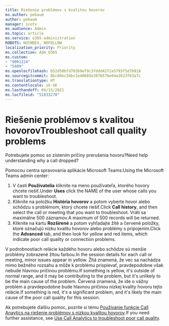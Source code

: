 ```yaml
---
title: Riešenie problémov s kvalitou hovorov
ms.author: pebaum
author: pebaum
manager: scotv
ms.audience: Admin
ms.topic: article
ms.service: o365-administration
ROBOTS: NOINDEX, NOFOLLOW
localization_priority: Priority
ms.collection: Adm_O365
ms.custom:
- "9001224"
- "5489"
ms.openlocfilehash: b52d50bfd703b9ef9c3fddd42f2a5793f5d7b918
ms.sourcegitcommit: 8bc60ec34bc1e40685e3976576e04a2623f63a7c
ms.translationtype: HT
ms.contentlocale: sk-SK
ms.lasthandoff: 04/15/2021
ms.locfileid: "51833270"
---
```

# <a name="troubleshoot-call-quality-problems"></a><span data-ttu-id="b9a36-102">Riešenie problémov s kvalitou hovorov</span><span class="sxs-lookup"><span data-stu-id="b9a36-102">Troubleshoot call quality problems</span></span>

<span data-ttu-id="b9a36-103">Potrebujete pomoc so zistením príčiny prerušenia hovoru?</span><span class="sxs-lookup"><span data-stu-id="b9a36-103">Need help understanding why a call dropped?</span></span>

<span data-ttu-id="b9a36-104">Pomocou centra spravovania aplikácie Microsoft Teams:</span><span class="sxs-lookup"><span data-stu-id="b9a36-104">Using the Microsoft Teams admin center:</span></span>

1. <span data-ttu-id="b9a36-105">V časti **Používatelia** kliknite na meno používateľa, ktorého hovory chcete riešiť.</span><span class="sxs-lookup"><span data-stu-id="b9a36-105">Under **Uses** click the NAME of the user whose calls you want to troubleshoot.</span></span>
2. <span data-ttu-id="b9a36-106">Kliknite na položku **História hovorov** a potom vyberte hovor alebo schôdzu s problémom, ktorý chcete riešiť.</span><span class="sxs-lookup"><span data-stu-id="b9a36-106">Click **Call history**, and then select the call or meeting that you want to troubleshoot.</span></span> <span data-ttu-id="b9a36-107">Vráti sa maximálne 500 záznamov.</span><span class="sxs-lookup"><span data-stu-id="b9a36-107">A maximum of 500 records will be returned.</span></span>
3. <span data-ttu-id="b9a36-108">Kliknite na kartu **Rozšírené** a potom vyhľadajte žlté a červené položky, ktoré označujú nízku kvalitu hovorov alebo problémy s pripojením.</span><span class="sxs-lookup"><span data-stu-id="b9a36-108">Click the **Advanced** tab, and then look for yellow and red items, which indicate poor call quality or connection problems.</span></span>

<span data-ttu-id="b9a36-109">V podrobnostiach relácie každého hovoru alebo schôdze sú menšie problémy zobrazené žltou farbou.</span><span class="sxs-lookup"><span data-stu-id="b9a36-109">In the session details for each call or meeting, minor issues appear in yellow.</span></span> <span data-ttu-id="b9a36-110">Žltá znamená, že vec sa nachádza mimo bežného rozsahu a môže k problému prispievať, pravdepodobne však nebude hlavnou príčinou problému.</span><span class="sxs-lookup"><span data-stu-id="b9a36-110">If something is yellow, it's outside of normal range, and it may be contributing to the problem, but it's unlikely to be the main cause of the problem.</span></span> <span data-ttu-id="b9a36-111">Červená znamená, že ide o vážny problém a pravdepodobne bude hlavnou príčinou nízkej kvality hovoru tejto relácie.</span><span class="sxs-lookup"><span data-stu-id="b9a36-111">If something is red, it's a significant problem, and it's likely the main cause of the poor call quality for this session.</span></span>

<span data-ttu-id="b9a36-112">Ak potrebujete ďalšiu pomoc, pozrite si tému [Používanie funkcie Call Anaytics na riešenie problémov s nízkou kvalitou hovorov](https://docs.microsoft.com/microsoftteams/use-call-analytics-to-troubleshoot-poor-call-quality#troubleshoot-call-quality-problems-using-call-analytics).</span><span class="sxs-lookup"><span data-stu-id="b9a36-112">If you need further assistance, see [Use Call Analytics to troubleshoot poor call quality](https://docs.microsoft.com/microsoftteams/use-call-analytics-to-troubleshoot-poor-call-quality#troubleshoot-call-quality-problems-using-call-analytics).</span></span>
